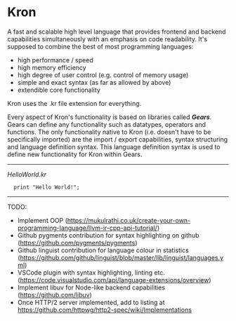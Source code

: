 # Kron
A fast and scalable high level language that provides frontend and backend capabilities simultaneously with an emphasis on code readability. It's supposed to combine the best of most programming languages:

- high performance / speed
- high memory efficiency
- high degree of user control (e.g. control of memory usage)
- simple and exact syntax (as far as allowed by above)
- extendible core functionality

Kron uses the .kr file extension for everything.

Every aspect of Kron's functionality is based on libraries called ***Gears***. Gears can define any functionality such as datatypes, operators and functions. The only functionality native to Kron (i.e. doesn't have to be specifically imported) are the import / export capabilities, syntax structuring and language definition syntax. This language definition syntax is used to define new functionality for Kron within Gears.

___

*HelloWorld.kr*
``` kron
  print "Hello World!";
```

___

TODO:
- Implement OOP (https://mukulrathi.co.uk/create-your-own-programming-language/llvm-ir-cpp-api-tutorial/)
- Github pygments contribution for syntax highlighting on github (https://github.com/pygments/pygments)
- Github linguist contribution for language colour in statistics (https://github.com/github/linguist/blob/master/lib/linguist/languages.yml)
- VSCode plugin with syntax highlighting, linting etc. (https://code.visualstudio.com/api/language-extensions/overview)
- Implement libuv for Node-like backend capabilities (https://github.com/libuv)
- Once HTTP/2 server implemented, add to listing at https://github.com/httpwg/http2-spec/wiki/Implementations
